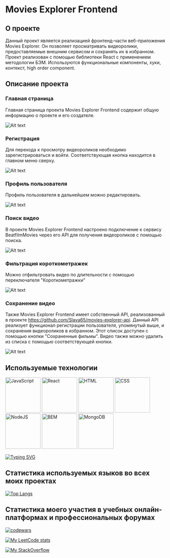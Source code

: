 # Movies Explorer Frontend
## О проекте
 
Данный проект является реализацией фронтенд-части веб-приложения Movies Explorer. Он позволяет просматривать видеоролики, предоставляемые внешним сервисом и сохранять их в избранном. Проект реализован  с помощью библиотеки React с применением методологии БЭМ. Используются функциональные компоненты, хуки, контекст, high order component.

## Описание проекта

### Главная страница

Главная страница проекта Movies Explorer Frontend содержит общую информацию о проекте и его создателе. 

![Alt text](/public/readme_pic_about.png?raw=true "О проекте")

### Регистрация

Для перехода к просмотру видеороликов необходимо зарегистрироваться и войти. Соответствующая кнопка находится в главном меню сверху. 

![Alt text](/public/readme_pic_registration.png?raw=true "Окно регистрации")

### Профиль пользователя

Профиль пользователя в дальнейшем можно редактировать.

![Alt text](/public/readme_pic_edit_profile.png?raw=true "Редактирование профиля пользователя")

### Поиск видео

В проекте Movies Explorer Frontend настроено подключение к сервису BeatfilmMovies через его API для получения видеороликов с помощью поиска.

![Alt text](/public/readme_pic_search.png?raw=true "Поиск видеороликов")

### Фильтрация короткометражек

Можно отфильтровать видео по длительности с помощью переключателя "Короткометражки"

![Alt text](/public/readme_pic_short.png?raw=true "Короткометражки")

### Сохранение видео

Также Movies Explorer Frontend имеет собственный API, реализованный в проекте https://github.com/Slava65/movies-explorer-api. Данный API реализует функционал регистрации пользователя, упомянутый выше, и сохранения видеороликов в избранном. Этот список доступен с помощью кнопки "Сохраненные фильмы". Видео также можно удалить из списка с помощью соответствующей кнопки.

![Alt text](/public/readme_pic_saved.png?raw=true "Сохраненные фильмы")

## Используемые технологии 

<div display="flex" justify-content="space-between" width="100%">
<img src="/public/readme_pic_techs/javascript.svg" width="110" height="110" alt="JavaScript">
<img src="/public/readme_pic_techs/react.svg" width="110" height="110" alt="React">
<img src="/public/readme_pic_techs/html5.svg" width="110" height="110" alt="HTML">
<img src="/public/readme_pic_techs/css3.svg" width="110" height="110" alt="CSS">
<img src="/public/readme_pic_techs/nodedotjs.svg" width="110" height="110" alt="NodeJS">
<img src="/public/readme_pic_techs/bem.svg" width="110" height="110" alt="BEM">
<img src="/public/readme_pic_techs/mongodb.svg" width="110" height="110" alt="MongoDB">
</div>

[![Typing SVG](https://readme-typing-svg.herokuapp.com?font=Fira+Code&weight=600&size=30&pause=1000&color=1843FF&background=3DFF4622&vCenter=true&random=false&width=800&lines=JavaScript+React+HTML+CSS+NodeJS+%D0%91%D0%AD%D0%9C+MongoDB+)](https://git.io/typing-svg)

## Статистика используемых языков во всех моих проектах

[![Top Langs](https://github-readme-stats.vercel.app/api/top-langs/?username=Slava65&layout=compact&custom_title=Используемые_языки&locale=ru)](https://github.com/anuraghazra/github-readme-stats)

## Статистика моего участия в учебных онлайн-платформах и профессиональных форумах

[![codewars](https://www.codewars.com/users/SuperPowerMan/badges/large)](https://www.codewars.com/users/SuperPowerMan)

[![My LeetCode stats](https://leetcode-stats-six.vercel.app/api?username=SuperPowerMan)](https://github.com/SuperPowerMan/leetcode-stats)

[![My StackOverflow](https://github-readme-stackoverflow.vercel.app/?userID=455668)](https://ru.stackoverflow.com/users/455668/slava65) 

